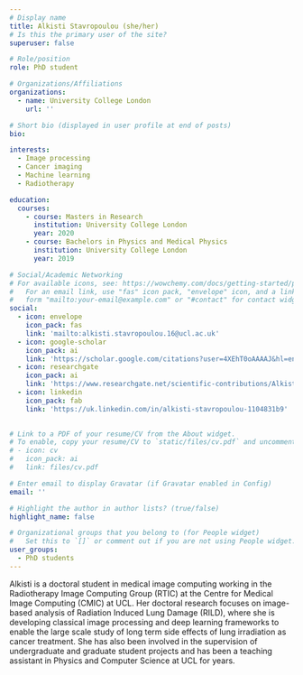 ```yaml
---
# Display name
title: Alkisti Stavropoulou (she/her)
# Is this the primary user of the site?
superuser: false

# Role/position
role: PhD student

# Organizations/Affiliations
organizations:
  - name: University College London
    url: ''

# Short bio (displayed in user profile at end of posts)
bio: 

interests:
  - Image processing
  - Cancer imaging
  - Machine learning
  - Radiotherapy

education:
  courses:
    - course: Masters in Research
      institution: University College London
      year: 2020
    - course: Bachelors in Physics and Medical Physics
      institution: University College London
      year: 2019

# Social/Academic Networking
# For available icons, see: https://wowchemy.com/docs/getting-started/page-builder/#icons
#   For an email link, use "fas" icon pack, "envelope" icon, and a link in the
#   form "mailto:your-email@example.com" or "#contact" for contact widget.
social:
  - icon: envelope
    icon_pack: fas
    link: 'mailto:alkisti.stavropoulou.16@ucl.ac.uk'
  - icon: google-scholar
    icon_pack: ai
    link: 'https://scholar.google.com/citations?user=4XEhT0oAAAAJ&hl=en'
  - icon: researchgate
    icon_pack: ai
    link: 'https://www.researchgate.net/scientific-contributions/Alkisti-Stavropoulou-2199259044'
  - icon: linkedin
    icon_pack: fab
    link: 'https://uk.linkedin.com/in/alkisti-stavropoulou-1104831b9'

    
# Link to a PDF of your resume/CV from the About widget.
# To enable, copy your resume/CV to `static/files/cv.pdf` and uncomment the lines below.
# - icon: cv
#   icon_pack: ai
#   link: files/cv.pdf

# Enter email to display Gravatar (if Gravatar enabled in Config)
email: ''

# Highlight the author in author lists? (true/false)
highlight_name: false

# Organizational groups that you belong to (for People widget)
#   Set this to `[]` or comment out if you are not using People widget.
user_groups:
  - PhD students
---
```


Alkisti is a doctoral student in medical image computing working in the Radiotherapy Image Computing Group (RTIC) at the Centre for Medical Image Computing (CMIC) at UCL. Her doctoral research focuses on image-based analysis of Radiation Induced Lung Damage (RILD), where she is developing classical image processing and deep learning frameworks to enable the large scale study of long term side effects of lung irradiation as cancer treatment. She has also been involved in the supervision of undergraduate and graduate student projects and has been a teaching assistant in Physics and Computer Science at UCL for years.
